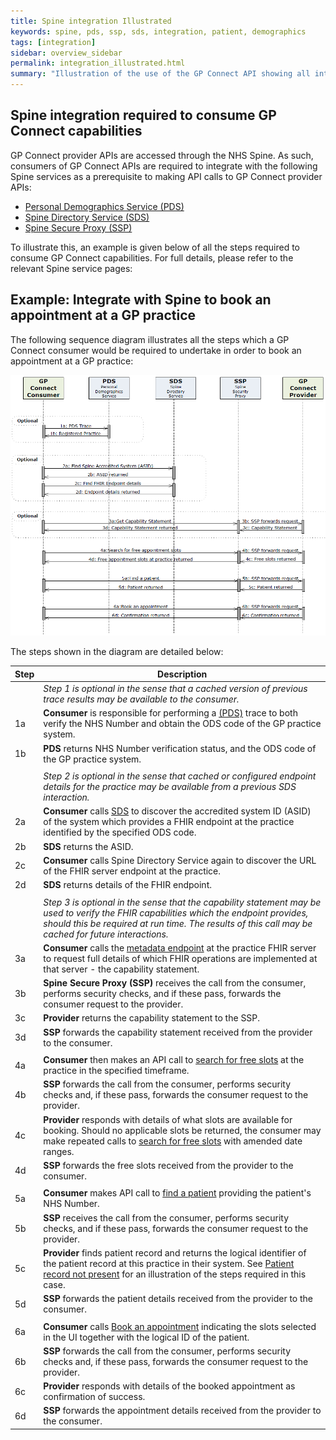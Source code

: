 ```yaml
---
title: Spine integration Illustrated
keywords: spine, pds, ssp, sds, integration, patient, demographics
tags: [integration]
sidebar: overview_sidebar
permalink: integration_illustrated.html
summary: "Illustration of the use of the GP Connect API showing all interactions required - both with Spine services and GP Connect endpoint API calls."
---
```


## Spine integration required to consume GP Connect capabilities ##

GP Connect provider APIs are accessed through the NHS Spine. As such, consumers of GP Connect APIs are required to integrate with the following Spine services as a prerequisite to making API calls to GP Connect provider APIs:

- [Personal Demographics Service (PDS)](integration_personal_demographic_service.html)
- [Spine Directory Service (SDS)](integration_spine_directory_service.html)
- [Spine Secure Proxy (SSP)](integration_spine_secure_proxy.html)

To illustrate this, an example is given below of all the steps required to consume GP Connect capabilities. For full details, please refer to the relevant Spine service pages:

## Example: Integrate with Spine to book an appointment at a GP practice ##

The following sequence diagram illustrates all the steps which a GP Connect consumer would be required to undertake in order to book an appointment at a GP practice:

![Sequence diagram for booking an appointment end to end interactions](images/integration/integration_sequence_diagram.png)

The steps shown in the diagram are detailed below:

| Step | Description |
|------|-------------|
|      | *Step 1 is optional in the sense that a cached version of previous trace results may be available to the consumer.* |    
| 1a   | **Consumer** is responsible for performing a  [(PDS)](integration_personal_demographic_service.html) trace to both verify the NHS Number and obtain the ODS code of the GP practice system. |
| 1b   | **PDS** returns NHS Number verification status, and the ODS code of the GP practice system. |
|      |      |
|      | *Step 2 is optional in the sense that cached or configured endpoint details for the practice may be available from a previous SDS interaction.* |    
| 2a   | **Consumer** calls [SDS](integration_spine_directory_service.html) to discover the accredited system ID (ASID) of the system which provides a FHIR endpoint at the practice identified by the specified ODS code. |
| 2b   | **SDS** returns the ASID. | 
| 2c   | **Consumer** calls Spine Directory Service again to discover the URL of the FHIR server endpoint at the practice. | 
| 2d   | **SDS** returns details of the FHIR endpoint. | 
|      |      |
|      | *Step 3 is optional in the sense that the capability statement may be used to verify the FHIR capabilities which the endpoint provides, should this be required at run time. The results of this call may be cached for future interactions.* |    
| 3a   | **Consumer** calls the [metadata endpoint](foundations_use_case_get_the_fhir_capability_statement.html) at the practice FHIR server to request full details of which FHIR operations are implemented at that server - the capability statement. |
| 3b   | **Spine Secure Proxy (SSP)** receives the call from the consumer, performs security checks, and if these pass, forwards the consumer request to the provider. |
| 3c   | **Provider** returns the capability statement to the SSP. |
| 3d   | **SSP** forwards the capability statement received from the provider to the consumer. |
|      |      |
| 4a   | **Consumer** then makes an API call to [search for free slots](appointments_use_case_search_for_free_slots.html) at the practice in the specified timeframe. |
| 4b   | **SSP** forwards the call from the consumer, performs security checks and, if these pass, forwards the consumer request to the provider. |
| 4c   | **Provider** responds with details of what slots are available for booking. Should no applicable slots be returned, the consumer may make repeated calls to [search for free slots](appointments_use_case_search_for_free_slots.html) with amended date ranges. |
| 4d   | **SSP** forwards the free slots received from the provider to the consumer. |   
|      |      |
| 5a   | **Consumer** makes API call to [find a patient](foundations_use_case_find_a_patient.html) providing the patient's NHS Number. |
| 5b   | **SSP** receives the call from the consumer, performs security checks, and if these pass, forwards the consumer request to the provider. |
| 5c   | **Provider** finds patient record and returns the logical identifier of the patient record at this practice in their system. See [Patient record not present](appointments_consumer_sessions.html#consumer-session---booking-an-appointment---no-patient-record) for an illustration of the steps required in this case. |
| 5d   | **SSP** forwards the patient details received from the provider to the consumer. |
|      |      |
| 6a   | **Consumer** calls [Book an appointment](appointments_use_case_book_an_appointment.html) indicating the slots selected in the UI together with the logical ID of the patient. |
| 6b   | **SSP** forwards the call from the consumer, performs security checks and, if these pass, forwards the consumer request to the provider. |
| 6c   | **Provider** responds with details of the booked appointment as confirmation of success. |
| 6d   | **SSP** forwards the appointment details received from the provider to the consumer. |
